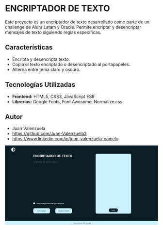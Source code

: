 # ENCRIPTADOR DE TEXTO

Este proyecto es un encriptador de texto desarrollado como parte de un challenge de Alura Latam y Oracle. Permite encriptar y desencriptar mensajes de texto siguiendo reglas específicas.

## Características

- Encripta y desencripta texto.
- Copia el texto encriptado o desencriptado al portapapeles.
- Alterna entre tema claro y oscuro.

## Tecnologías Utilizadas

- **Frontend:** HTML5, CSS3, JavaScript ES6
- **Librerías:** Google Fonts, Font Awesome, Normalize.css

## Autor

- Juan Valenzuela
- https://github.com/Juan-Valenzuela3
- https://www.linkedin.com/in/juan-valenzuela-camelo

![Logo del Proyecto](./assets/Logo-Encriptador.png)
